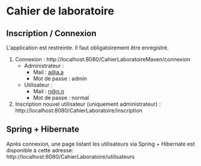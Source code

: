 # Cahier de laboratoire


## Inscription / Connexion
L'application est restreinte. Il faut obligatoirement être enregistré.  

1. Connexion  : http://localhost:8080/CahierLaboratoireMaven/connexion
    - Administrateur : 
        - Mail : a@a.a
        - Mot de passe : admin
    - Utilisateur : 
        - Mail : n@n.n
        - Mot de passe : normal
2. Inscription nouvel utilisateur (uniquement administrateur) : http://localhost:8080/CahierLaboratoire/inscription

## Spring + Hibernate
Après connexion, une page listant les utilisateurs via Spring + Hibernate est disponible à cette adresse:
http://localhost:8080/CahierLaboratoire/utilisateurs

